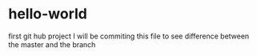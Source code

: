 # hello-world
first git hub project
I will be commiting this file to see  difference between the master and the branch
